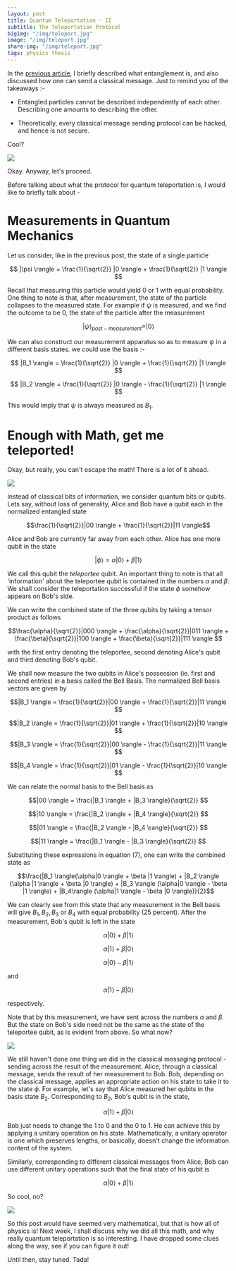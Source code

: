 ```yaml
---
layout: post
title: Quantum Teleportation - II
subtitle: The Teleportation Protocol
bigimg: "/img/teleport.jpg"	
image: "/img/teleport.jpg"
share-img: "/img/teleport.jpg"
tags: physics thesis 
---
```

In the [previous article](https://adivijaykumar.github.io/2017-09-09-teleportation-1/), I briefly described what entanglement is, and also discussed how one can send a classical message. Just to remind you of the takeaways :-

* Entangled particles cannot be described independently of each other. Describing one amounts to describing the other.

* Theoretically, every classical message sending protocol can be hacked, and hence is not secure.

Cool?

![](https://media.giphy.com/media/DfdbTJZx6Yjra/giphy.gif)

Okay. Anyway, let's proceed.

Before talking about what the protocol for quantum teleportation is, I would like to briefly talk about -

# Measurements in Quantum Mechanics

Let us consider, like in the previous post, the state of a single particle 

$$ |\psi \rangle = \frac{1}{\sqrt{2}} |0 \rangle + \frac{1}{\sqrt{2}} |1 \rangle $$

Recall that measuring this particle would yield $0$ or $1$ with equal probability. One thing to note is that, after measurement, the state of the particle collapses to the measured state. For example if $\psi$ is measured, and we find the outcome to be $0$, the state of the particle after the measurement 

$$ |\psi \rangle_{post-measurement} =|0 \rangle$$

We can also construct our measurement apparatus so as to measure $\psi$ in a different basis states. we could use the basis :-

$$ |B_1 \rangle = \frac{1}{\sqrt{2}} |0 \rangle + \frac{1}{\sqrt{2}} |1 \rangle $$

$$ |B_2 \rangle = \frac{1}{\sqrt{2}} |0 \rangle - \frac{1}{\sqrt{2}} |1 \rangle $$

This would imply that $\psi$ is always measured as $B_1$.

# Enough with Math, get me teleported!

Okay, but really, you can't escape the math! There is a lot of it ahead.

![](https://media.giphy.com/media/l0K4cW9NQjrOlhy2Q/giphy.gif)

Instead of classical bits of information, we consider quantum bits or qubits. Lets say, without loss of generality, Alice and Bob have a qubit each in the normalized entangled state

$$\frac{1}{\sqrt{2}}|00 \rangle + \frac{1}{\sqrt{2}}|11 \rangle$$

Alice and Bob are currently far away from each other. Alice has one more qubit in the state

$$|\phi \rangle = \alpha |0 \rangle + \beta |1 \rangle$$

We call this qubit the _teleportee_ qubit. An important thing to note is that all 'information' about the teleportee qubit is contained in the numbers $\alpha$ and $\beta$. We shall consider the teleportation successful if the state $\phi$ somehow appears on Bob's side.

We can write the combined state of the three qubits by taking a tensor product as follows

$$\frac{\alpha}{\sqrt{2}}|000 \rangle + \frac{\alpha}{\sqrt{2}}|011 \rangle + \frac{\beta}{\sqrt{2}}|100 \rangle + \frac{\beta}{\sqrt{2}}|111 \rangle $$

with the first entry denoting the teleportee, second denoting Alice's qubit and third denoting Bob's qubit.

We shall now measure the two qubits in Alice's possession (ie. first and second entries) in a basis called the Bell Basis. The normalized Bell basis vectors are given by

$$|B_1 \rangle = \frac{1}{\sqrt{2}}|00 \rangle + \frac{1}{\sqrt{2}}|11 \rangle $$

$$|B_2 \rangle = \frac{1}{\sqrt{2}}|01 \rangle + \frac{1}{\sqrt{2}}|10 \rangle $$

$$|B_3 \rangle = \frac{1}{\sqrt{2}}|00 \rangle - \frac{1}{\sqrt{2}}|11 \rangle $$

$$|B_4 \rangle = \frac{1}{\sqrt{2}}|01 \rangle - \frac{1}{\sqrt{2}}|10 \rangle $$

We can relate the normal basis to the Bell basis as

$$|00 \rangle = \frac{|B_1 \rangle + |B_3 \rangle}{\sqrt{2}} $$

$$|10 \rangle = \frac{|B_2 \rangle + |B_4 \rangle}{\sqrt{2}} $$

$$|01 \rangle = \frac{|B_2 \rangle - |B_4 \rangle}{\sqrt{2}} $$

$$|11 \rangle = \frac{|B_1 \rangle - |B_3 \rangle}{\sqrt{2}} $$

Substituting these expressions in equation (7), one can write the combined state as 

$$\frac{|B_1 \rangle(\alpha|0 \rangle + \beta |1 \rangle) + |B_2 \rangle (\alpha |1 \rangle + \beta |0 \rangle) + |B_3 \rangle (\alpha|0 \rangle - \beta |1 \rangle) + |B_4\rangle (\alpha|1 \rangle - \beta |0 \rangle)}{2}$$

We can clearly see from this state that any measurement in the Bell basis will give $B_1, B_2, B_3$ or $B_4$ with equal probability (25 percent). After the measurement, Bob's qubit is left in the state

$$\alpha|0 \rangle + \beta |1 \rangle $$

$$\alpha|1 \rangle + \beta |0 \rangle $$

$$\alpha|0 \rangle - \beta |1 \rangle $$ 

and

$$\alpha|1 \rangle - \beta |0 \rangle $$

respectively.

Note that by this measurement, we have sent across the numbers $\alpha$ and $\beta$. But the state on Bob's side need not be the same as the state of the  teleportee qubit, as is evident from above. So what now?

![](https://media.giphy.com/media/3og0ICZh82LEsNjHoc/giphy.gif)

We still haven't done one thing we did in the classical messaging protocol - sending across the result of the measurement. Alice, through a classical message, sends the result of her measurement to Bob. Bob, depending on the classical message, applies an appropriate action on his state to take it to the state $\phi$. For example, let's say that Alice measured her qubits in the basis state $B_2$. Corresponding to $B_2$, Bob's qubit is in the state,

$$\alpha|1 \rangle + \beta |0 \rangle $$

Bob just needs to change the $1$ to $0$ and the $0$ to $1$. He can achieve this by applying a unitary operation on his state. Mathematically, a unitary operator is one which preserves lengths, or basically, doesn't change the information content of the system.

Similarly, corresponding to different classical messages from Alice, Bob can use different unitary operations such that the final state of his qubit is 

$$\alpha|0 \rangle + \beta |1 \rangle $$

So cool, no? 

![](https://media.giphy.com/media/xT4uQkpdmRXh4iIxTG/giphy.gif)

So this post would have seemed very mathematical, but that is how all of physics is! Next week, I shall discuss why we did all this math, and why really quantum teleportation is so interesting. I have dropped some clues along the way, see if you can figure it out!

Until then, stay tuned. Tada!
